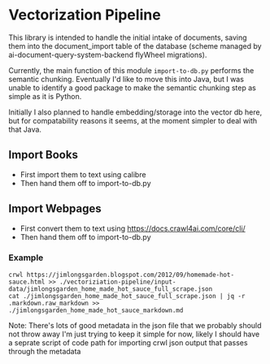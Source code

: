 Vectorization Pipeline
=======================

This library is intended to handle the initial intake of documents, saving them into the document_import table
of the database (scheme managed by ai-document-query-system-backend flyWheel migrations).

Currently, the main function of this module `import-to-db.py` performs the semantic chunking. Eventually I'd like
to move this into Java, but I was unable to identify a good package to make the semantic chunking step as simple as
it is Python.

Initially I also planned to handle embedding/storage into the vector db here, but for compatability reasons it seems,
at the moment simpler to deal with that Java.

## Import Books

* First import them to text using calibre
* Then hand them off to import-to-db.py

## Import Webpages

* First convert them to text using https://docs.crawl4ai.com/core/cli/
* Then hand them off to import-to-db.py

### Example

```
crwl https://jimlongsgarden.blogspot.com/2012/09/homemade-hot-sauce.html >> ./vectoriziation-pipeline/input-data/jimlongsgarden_home_made_hot_sauce_full_scrape.json
cat ./jimlongsgarden_home_made_hot_sauce_full_scrape.json | jq -r .markdown.raw_markdown >> ./jimlongsgarden_home_made_hot_sauce_markdown.md
```

Note: There's lots of good metadata in the json file that we probably should not throw away I'm just trying to keep it
simple for now, likely I should have a seprate script of code path for importing crwl json output that passes through
the metadata
